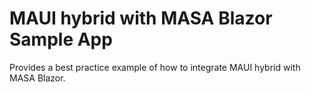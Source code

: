 # MAUI hybrid with MASA Blazor Sample App

Provides a best practice example of how to integrate MAUI hybrid with MASA Blazor.